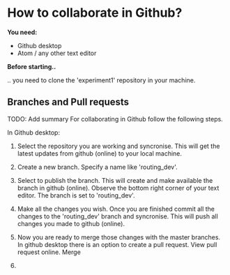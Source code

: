 # How to collaborate in Github?

**You need:**

- Github desktop
- Atom / any other text editor

**Before starting..**

.. you need to clone the 'experiment1' repository in your machine.


## Branches and Pull requests

TODO: Add summary
For collaborating in Github follow the following steps.

In Github desktop:

1. Select the repository you are working and syncronise. This will get the latest updates from github (online) to your local machine.

2. Create a new branch. Specify a name like 'routing_dev'.

3. Select to publish the branch. This will create and make available the branch in github (online). Observe the bottom right corner of your text editor. The branch is set to 'routing_dev'.

4. Make all the changes you wish. Once you are finished commit all the changes to the 'routing_dev' branch and syncronise. This will push all changes you made to github (online).

5. Now you are ready to merge those changes with the master branches. In github desktop there is an option to create a pull request. View pull request online. Merge

6.
